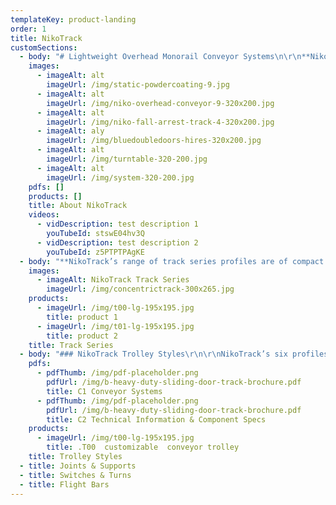 ```yaml
---
templateKey: product-landing
order: 1
title: NikoTrack
customSections:
  - body: "# Lightweight Overhead Monorail Conveyor Systems\n\r\n**NikoTrack's** overhead monorail conveyor systems are designed to suit most existing working environments. They can be configured as chain powered or a low cost alternative to 'power and free' systems for certain scenarios such as lean manufacturing systems. Automatic switches allow for side shifting on dual tracks to maximize storage space. NikoTracks six profiles are capable of carrying loads up to 3,520 lbs. **NikoTrack LLC** is a distributor of the Greek company Helm Hellas. Beginning in 1972, Helm Hellas originally focused on developing, producing and marketing sliding door fittings and overhead conveyor systems, but soon expanded to the light weight crane market as well. The **NikoTrack** product consists of a range of profile track sections, support fittings and carrier trolleys. These components can be assembled to produce a large range of modular design products including:\r\n\r\n*   Manual Overhead Conveyors\r\n*   Suspension Systems\r\n*   Festoon Cable Supply Systems\r\n*   Industrial Barn Door tracks and fittings\r\n*   Lightweight Overhead Cranes"
    images:
      - imageAlt: alt
        imageUrl: /img/static-powdercoating-9.jpg
      - imageAlt: alt
        imageUrl: /img/niko-overhead-conveyor-9-320x200.jpg
      - imageAlt: alt
        imageUrl: /img/niko-fall-arrest-track-4-320x200.jpg
      - imageAlt: aly
        imageUrl: /img/bluedoubledoors-hires-320x200.jpg
      - imageAlt: alt
        imageUrl: /img/turntable-320-200.jpg
      - imageAlt: alt
        imageUrl: /img/system-320-200.jpg
    pdfs: []
    products: []
    title: About NikoTrack
    videos:
      - vidDescription: test description 1
        youTubeId: stswE04hv3Q
      - vidDescription: test description 2
        youTubeId: z5PTPTPAgKE
  - body: "**NikoTrack’s range of track series profiles are of compact design, and high quality.** NikoTrack is of cold rolled steel manufacture and supplied in standard 6 meter lengths in either plain, zinc plated, or stainless steel. Due to the design of the tapered sides this reduces the possibility of a build up of dust, thus assuring smooth running characteristics of the trolleys.\r\n\r\nNiko Profile | h (mm) | b (mm) | d (mm) | s (mm)\r\n--- | --- | --- | --- | ---\r\nNo. 23.000 | 35.00 | 40.00 | 11.00 | 2.75\r\nNo. 24.000 | 43.50 | 48.50 | 15.50 | 3.20\r\nNo. 25.000 | 60.00 | 65.00 | 18.50 | 3.60\r\nNo. 26.000 | 75.00 | 80.00 | 22.00 | 4.50\r\nNo. 27.000 | 110.00 | 90.00 | 25.00 | 6.50"
    images:
      - imageAlt: NikoTrack Track Series
        imageUrl: /img/concentrictrack-300x265.jpg
    products:
      - imageUrl: /img/t00-lg-195x195.jpg
        title: product 1
      - imageUrl: /img/t01-lg-195x195.jpg
        title: product 2
    title: Track Series
  - body: "### NikoTrack Trolley Styles\r\n\r\nNikoTrack’s six profiles are immobile without their trolleys. **NikoTrack’s trolleys come in a variety of styles, all with different applications in mind**, most offered in every profile series, while some are specific to larger or smaller profiles.\r\n\r\n_The trolleys pictured below are designated with partial part numbers. Each trolleys full part number is always prefixed with a track profile number (21, 23, 24 etc.)_\r\n\n#### TROLLEY SWL (Kg)\r\n\r\nSERIES | 21 | 23 | 24 | 25 | 26 | 27\r\n--- | --- | --- | --- | --- | --- | ---\r\n2 Wheel | 10 | 20 | 40 | 100 | 200 | 400\r\n4 Wheel | 20 | 40 | 80 | 200 | 400 | 800\r\nFlight Bar | 40 | 80 | 160 | 400 | 800 | 1600"
    pdfs:
      - pdfThumb: /img/pdf-placeholder.png
        pdfUrl: /img/b-heavy-duty-sliding-door-track-brochure.pdf
        title: C1 Conveyor Systems
      - pdfThumb: /img/pdf-placeholder.png
        pdfUrl: /img/b-heavy-duty-sliding-door-track-brochure.pdf
        title: C2 Technical Information & Component Specs
    products:
      - imageUrl: /img/t00-lg-195x195.jpg
        title: .T00  customizable  conveyor trolley
    title: Trolley Styles
  - title: Joints & Supports
  - title: Switches & Turns
  - title: Flight Bars
---
```


